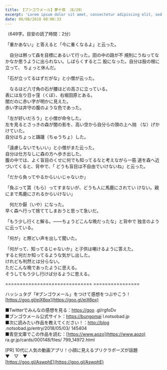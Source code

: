 ```yaml
---
title: 【ブンゴウメール】夢十夜 （8/29）
excerpt: 'Lorem ipsum dolor sit amet, consectetur adipiscing elit, sed do eiusmod tempor incididunt ut labore et dolore magna aliqua. Praesent elementum facilisis leo vel fringilla est ullamcorper eget. At imperdiet dui accumsan sit amet nulla facilisi morbi tempus.'
date: 06/08/2018 08:00:33
---
```


（649字。目安の読了時間：2分）

「重かあない」と答えると「今に重くなるよ」と云った。

　自分は黙って森を目標にあるいて行った。田の中の路が不 規則にうねってなかなか思うように出られない。しばらくすると二 股になった。自分は股の根に立って、 ちょっと休んだ。

「石が立ってるはずだがな」と小僧が云った。

  
　なるほど八寸角の石が腰ほどの高さに立っている。  
表には左り日ヶ窪（くぼ）、右堀田原とある。  
闇だのに赤い字が明かに見えた。  
赤い字は井守の腹のような色であった。

  
「左が好いだろう」と小僧が命令した。  
左を見るとさっきの森が闇の影を、高い空から自分らの頭の上へ抛 （な）げかけていた。  
自分はちょっと躊躇（ちゅうちょ）した。

  
「遠慮しないでもいい」と小僧がまた云った。  
自分は仕方なしに森の方へ歩き出した。  
腹の中では、よく盲目のくせに何でも知ってるなと考えながら一筋 道を森へ近づいてくると、背中で、「 どうも盲目は不自由でいけないね」と云った。

  
「だから負ってやるからいいじゃないか」

「負ぶって貰（もら）ってすまないが、どうも人に馬鹿にされてい けない。親にまで馬鹿にされるからいけない」

　何だか厭（いや）になった。  
早く森へ行って捨ててしまおうと思って急いだ。

  
「もう少し行くと解る。――ちょうどこんな晩だったな」と背中で 独言のように云っている。

  
「何が」と際どい声を出して聞いた。

  
「何がって、知ってるじゃないか」と子供は嘲けるように答えた。  
すると何だか知ってるような気がし出した。  
けれども判然とは分らない。  
ただこんな晩であったように思える。  
そうしてもう少し行けば分るように思える。

\============================== ================

ハッシュタグ「#ブンゴウメール」をつけて感想をつぶやこう！ [https://goo.gl/eiX6px](https://goo.gl/eiX6px)

■Twitterでみんなの感想を見る：[https://goo](https://goo) .gl/rgfoDv  
■ブンゴウメール公式サイト：[https://bungomai](https://bungomai) l.notsobad.jp  
■次に読みたい作品を教えてください！：[http://blog](http://blog) .notsobad.jp/entry/2018/05/03/ 145404  
■青空文庫でこの作品を読む：[https://www.aozo](https://www.aozo) ra.gr.jp/cards/000148/files/ 799\_14972.html

\[PR\] 10代に人気の動画アプリ！小顔に見えるプリクラポーズが話題  
▼　▽　▼  
[https://goo.gl/AswphE](https://goo.gl/AswphE)
